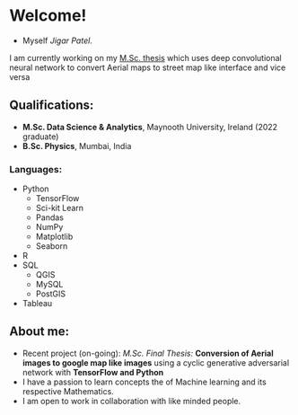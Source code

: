 # Welcome!
- Myself *Jigar Patel*.

I am currently working on my [M.Sc. thesis](https://github.com/Astrojigs/Aerial-images-to-maps) which uses deep convolutional neural network to convert Aerial maps to street map like interface and vice versa

## Qualifications: 
- **M.Sc. Data Science & Analytics**, Maynooth University, Ireland (2022 graduate)
- **B.Sc. Physics**, Mumbai, India

### Languages:
* Python
  - TensorFlow 
  - Sci-kit Learn
  - Pandas
  - NumPy
  - Matplotlib
  - Seaborn
* R
* SQL
  - QGIS
  - MySQL
  - PostGIS
* Tableau


<!---
Astrojigs/Astrojigs is a ✨ special ✨ repository because its `README.md` (this file) appears on your GitHub profile.
You can click the Preview link to take a look at your changes.
--->
## About me: 
- Recent project (on-going): *M.Sc. Final Thesis:* **Conversion of Aerial images to google map like images** using a  cyclic generative adversarial network with **TensorFlow and Python**
- I have a passion to learn concepts the of Machine learning and its respective Mathematics.
- I am open to work in collaboration with like minded people.

